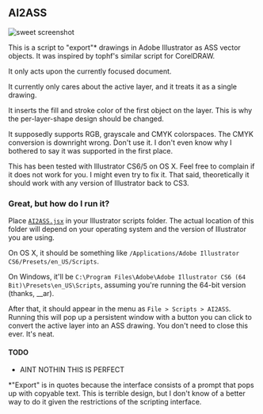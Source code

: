 ## AI2ASS ##
![sweet screenshot][screenshit]

This is a script to "export"\* drawings in Adobe Illustrator as ASS vector objects. It was inspired by tophf's similar script for CorelDRAW.

It only acts upon the currently focused document.

It currently only cares about the active layer, and it treats it as a single drawing.

It inserts the fill and stroke color of the first object on the layer. This is why the per-layer-shape design should be changed.

It supposedly supports RGB, grayscale and CMYK colorspaces. The CMYK conversion is downright wrong. Don't use it. I don't even know why I bothered to say it was supported in the first place.

This has been tested with Illustrator CS6/5 on OS X. Feel free to complain if it does not work for you. I might even try to fix it. That said, theoretically it should work with any version of Illustrator back to CS3.

### Great, but how do I run it? ###

Place [`AI2ASS.jsx`][raw] in your Illustrator scripts folder. The actual location of this folder will depend on your operating system and the version of Illustrator you are using.

On OS X, it should be something like `/Applications/Adobe Illustrator CS6/Presets/en_US/Scripts`.

On Windows, it'll be `C:\Program Files\Adobe\Adobe Illustrator CS6 (64 Bit)\Presets\en_US\Scripts`, assuming you're running the 64-bit version (thanks, __ar).

After that, it should appear in the menu as `File > Scripts > AI2ASS`. Running this will pop up a persistent window with a button you can click to convert the active layer into an ASS drawing. You don't need to close this ever. It's neat.

#### TODO ####
- AINT NOTHIN THIS IS PERFECT

\*"Export" is in quotes because the interface consists of a prompt that pops up with copyable text. This is terrible design, but I don't know of a better way to do it given the restrictions of the scripting interface.

[screenshit]: https://raw.github.com/torque/AI2ASS/master/screenshot.png
[raw]: https://raw.github.com/torque/AI2ASS/master/AI2ASS.jsx
